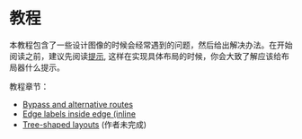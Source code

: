 # 教程

本教程包含了一些设计图像的时候会经常遇到的问题，然后给出解决办法。在开始阅读之前，建议先阅读[提示](hinting/README.md), 这样在实现具体布局的时候，你会大致了解应该给布局器什么提示。

教程章节：

- [Bypass and alternative routes][1]
- [Edge labels inside edge (inline][2]
- [Tree-shaped layouts][3] (作者未完成)

[1]: http://bloodgate.com/perl/graph/manual/tutorial_bypass.html
[2]: http://bloodgate.com/perl/graph/manual/tutorial_edges.html
[3]: http://bloodgate.com/perl/graph/manual/tutorial_tree.html
